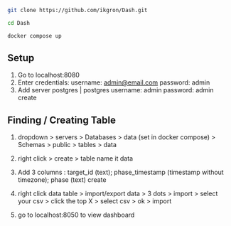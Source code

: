 ```bash
git clone https://github.com/ikgron/Dash.git 
```

```bash
cd Dash
```

```bash
docker compose up
```
## Setup
1. Go to localhost:8080
2. Enter credentials:
    username: admin@email.com
    password: admin
3. Add server
    postgres | postgres
    username: admin
    password: admin
    create

## Finding / Creating Table
1. dropdown > servers > Databases > data (set in docker compose) > Schemas > public > tables > data

2. right click > create > table
    name it data

3. Add 3 columns : target_id (text); phase_timestamp (timestamp without timezone); phase (text)
    create

4. right click data table > import/export data > 3 dots > import > select your csv > click the top X > select csv > ok > import

5. go to localhost:8050 to view dashboard